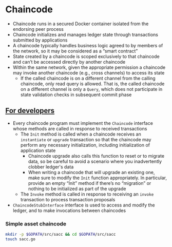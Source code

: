 # Chaincode
- Chaincode runs in a secured Docker container isolated from the endorsing peer process
- Chaincode initializes and manages ledger state through transactions submitted by applications
- A chaincode typically handles business logic agreed to by members of the network, so it may be considered as a “smart contract”
- State created by a chaincode is scoped exclusively to that chaincode and can’t be accessed directly by another chaincode
- Within the same network, given the appropriate permission a chaincode may invoke another chaincode (e.g., cross channels) to access its state
    - If the called chaincode is on a different channel from the calling chaincode, only read query is allowed. That is, the called chaincode on a different channel is only a `Query`, which does not participate in state validation checks in subsequent commit phase
## [For developers](https://hyperledger-fabric.readthedocs.io/en/release-1.4/chaincode4ade.html)
- Every chaincode program must implement the `Chaincode` interface whose methods are called in response to received transactions
    - The `Init` method is called when a chaincode receives an `instantiate` or `upgrade` transaction so that the chaincode may perform any necessary initialization, including initialization of application state
        - Chaincode upgrade also calls this function to reset or to migrate data, so be careful to avoid a scenario where you inadvertently clobber ledger's data
        - When writing a chaincode that will upgrade an existing one, make sure to modify the `Init` function appropriately. In particular, provide an empty “Init” method if there’s no “migration” or nothing to be initialized as part of the upgrade
    - The `Invoke` method is called in response to receiving an `invoke` transaction to process transaction proposals
- `ChaincodeStubInterface` interface is used to access and modify the ledger, and to make invocations between chaincodes
### Simple asset chaincode

```bash
mkdir -p $GOPATH/src/sacc && cd $GOPATH/src/sacc
touch sacc.go
```